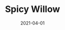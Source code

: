 ---
description: "Width%3A%2054%u201D%20%7C%20Content%3A%20100%25%20Polyester%20%7C%20Abrasion%3A%2050%2C000%20Double%20Rubs%20-%20Wyzenbeek%20Method%20%7C%20Repeat%3A%20n/a%20%7C%20Finish%3A%20INCASE%20by%20CRYPTON%20%7C%20Flammability%3A%20NFPA%20260%2C%20UFAC%20Class%201%2C%20CAL%20117%20%7C%20Applications%3A%20Contract%20/%20Hospitality%2C%20Residential%20%7C%20"
tags: 
  - "Lark Fontaine"
  - "Spicy"
  - "Textiles"
image_primary: "img/Willow_large.jpg"
href: "https://www.larkfontaine.com/collections/textiles/products/spicy-willow"
designer: "Lark Fontaine"
title: "Spicy Willow"
category: "Textiles"
subtitle: ""
manufacturer: "Lark Fontaine"
slug: "/manufacturers/lark-fontaine/textiles/lark-fontaine-spicy-willow"
date: "2021-04-01"
---